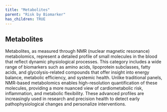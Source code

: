 ```yaml
---
title: "Metabolites"
parent: "Risk by Biomarker"
has_children: TRUE
---
```



## Metabolites


Metabolites, as measured through NMR (nuclear magnetic resonance) metabolomics, represent a detailed profile of small molecules in the blood that reflect dynamic physiological processes. This category includes a wide range of biomarkers such as amino acids, lipoprotein subclasses, fatty acids, and glycolysis-related compounds that offer insight into energy balance, metabolic efficiency, and systemic health. Unlike traditional panels, NMR-based metabolomics enables high-resolution quantification of these molecules, providing a more nuanced view of cardiometabolic risk, inflammation, and metabolic flexibility. These advanced profiles are increasingly used in research and precision health to detect early pathophysiological changes and personalize interventions.


